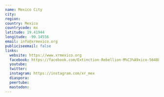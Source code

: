 ```yaml
---
name: Mexico City
city:
region:
country: Mexico
countrycode: mx
latitude: 19.41944
longitude: -99.14556
email: info@xrmexico.org
publiciseemail: false
links:
  website: https://www.xrmexico.org
  facebook: https://facebook.com/Extinction-Rebellion-M%C3%A9xico-564885260646075
  youtube:
  twitter:
  instagram: https://instagram.com/xr_mex
  diaspora:
  peertube:
  mastodon:
---
```


